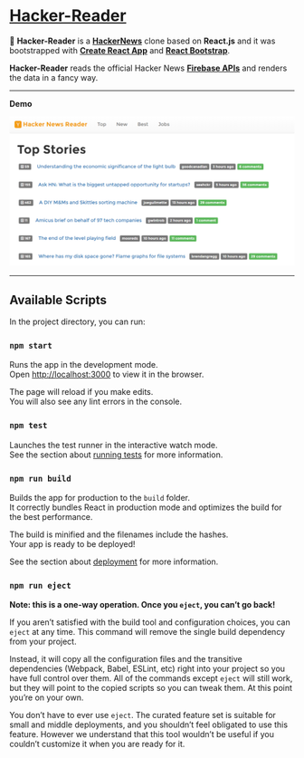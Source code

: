 # [Hacker-Reader](https://github.com/ummahusla/Hacker-Reader)

📰 **Hacker-Reader** is a [**HackerNews**](https://news.ycombinator.com/) clone based on **React.js** and it was bootstrapped with [**Create React App**](https://github.com/facebookincubator/create-react-app) and [**React Bootstrap**](https://react-bootstrap.github.io/).

**Hacker-Reader** reads the official Hacker News [**Firebase APIs**](https://github.com/HackerNews/API) and renders the data in a fancy way. 

___

**Demo**

![](hacker-reader.png)

___

## Available Scripts

In the project directory, you can run:

### `npm start`

Runs the app in the development mode.<br>
Open [http://localhost:3000](http://localhost:3000) to view it in the browser.

The page will reload if you make edits.<br>
You will also see any lint errors in the console.

### `npm test`

Launches the test runner in the interactive watch mode.<br>
See the section about [running tests](#running-tests) for more information.

### `npm run build`

Builds the app for production to the `build` folder.<br>
It correctly bundles React in production mode and optimizes the build for the best performance.

The build is minified and the filenames include the hashes.<br>
Your app is ready to be deployed!

See the section about [deployment](#deployment) for more information.

### `npm run eject`

**Note: this is a one-way operation. Once you `eject`, you can’t go back!**

If you aren’t satisfied with the build tool and configuration choices, you can `eject` at any time. This command will remove the single build dependency from your project.

Instead, it will copy all the configuration files and the transitive dependencies (Webpack, Babel, ESLint, etc) right into your project so you have full control over them. All of the commands except `eject` will still work, but they will point to the copied scripts so you can tweak them. At this point you’re on your own.

You don’t have to ever use `eject`. The curated feature set is suitable for small and middle deployments, and you shouldn’t feel obligated to use this feature. However we understand that this tool wouldn’t be useful if you couldn’t customize it when you are ready for it.
